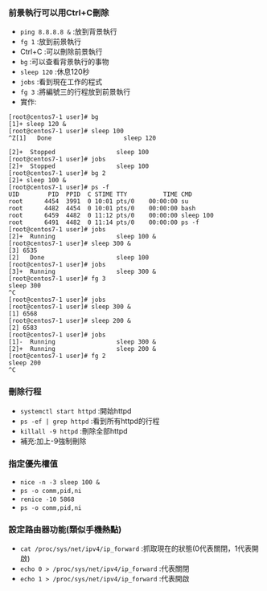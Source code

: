 ### 前景執行可以用Ctrl+C刪除
* `ping 8.8.8.8 &` :放到背景執行
* `fg 1` :放到前景執行
* Ctrl+C :可以刪除前景執行
* `bg` :可以查看背景執行的事物
* `sleep 120` :休息120秒
* `jobs` :看到現在工作的程式
* `fg 3` :將編號三的行程放到前景執行
* 實作:
```
[root@centos7-1 user]# bg
[1]+ sleep 120 &
[root@centos7-1 user]# sleep 100
^Z[1]   Done                    sleep 120

[2]+  Stopped                 sleep 100
[root@centos7-1 user]# jobs
[2]+  Stopped                 sleep 100
[root@centos7-1 user]# bg 2
[2]+ sleep 100 &
[root@centos7-1 user]# ps -f
UID        PID  PPID  C STIME TTY          TIME CMD
root      4454  3991  0 10:01 pts/0    00:00:00 su
root      4482  4454  0 10:01 pts/0    00:00:00 bash
root      6459  4482  0 11:12 pts/0    00:00:00 sleep 100
root      6491  4482  0 11:14 pts/0    00:00:00 ps -f
[root@centos7-1 user]# jobs
[2]+  Running                 sleep 100 &
[root@centos7-1 user]# sleep 300 &
[3] 6535
[2]   Done                    sleep 100
[root@centos7-1 user]# jobs
[3]+  Running                 sleep 300 &
[root@centos7-1 user]# fg 3
sleep 300
^C
[root@centos7-1 user]# jobs
[root@centos7-1 user]# sleep 300 &
[1] 6568
[root@centos7-1 user]# sleep 200 &
[2] 6583
[root@centos7-1 user]# jobs
[1]-  Running                 sleep 300 &
[2]+  Running                 sleep 200 &
[root@centos7-1 user]# fg 2
sleep 200
^C

```
### 刪除行程
* `systemctl start httpd` :開始httpd
* `ps -ef | grep httpd` :看到所有httpd的行程
* `killall -9 httpd` :刪除全部httpd
* 補充:加上-9強制刪除

### 指定優先權值
* `nice -n -3 sleep 100 &`
* `ps -o comm,pid,ni`
* `renice -10 5868`
* `ps -o comm,pid,ni`

### 設定路由器功能(類似手機熱點)
* `cat /proc/sys/net/ipv4/ip_forward` :抓取現在的狀態(0代表關閉，1代表開啟)
* `echo 0 > /proc/sys/net/ipv4/ip_forward` :代表關閉
* `echo 1 > /proc/sys/net/ipv4/ip_forward` :代表開啟

